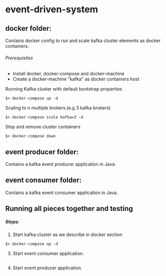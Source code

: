 # event-driven-system

## docker folder:

  Contains docker config to run and scale kafka cluster elements as docker containers.

######  Prerequisites
- Install docker, docker-compose and docker-machine
- Create a docker-machine "kafka" as docker containers host


Running Kafka cluster with default bootstrap properties

  ```
  $> docker-compose up -d
  ```
Scaling to n multiple brokers.(e.g 3 kafka brokers)

  ```
  $> docker-compose scale kafka=3 -d
  ```

Stop and remove cluster containers

  ```
  $> docker-compose down
  ```

## event producer folder:

  Contains a kafka event producer application in Java.

## event consumer folder:

  Contains a kafka event consumer application in Java.

## Running all pieces together and testing

##### Steps:

1. Start kafka cluster as we describe in docker section
```
$> docker-compose up -d
```

3. Start event consumer application.
```
```

4. Start event producer application.
```
```
